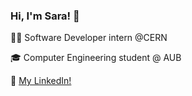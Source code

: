 ### Hi, I'm Sara! 👋

<!--
**SarahAbbass/SarahAbbass** is a ✨ _special_ ✨ repository because its `README.md` (this file) appears on your GitHub profile.

Here are some ideas to get you started:

- 🔭 I’m currently working on ...
- 🌱 I’m currently learning ...
- 👯 I’m looking to collaborate on ...
- 🤔 I’m looking for help with ...
- 💬 Ask me about ...
- 📫 How to reach me: ...
- 😄 Pronouns: ...
- ⚡ Fun fact: ...
-->

:woman_technologist: Software Developer intern @CERN

:mortar_board: Computer Engineering student @ AUB

:link: [My LinkedIn!](https://linkedin.com/in/sara-abbas-2001)
